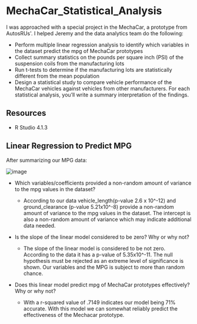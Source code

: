 # MechaCar_Statistical_Analysis

I was approached with a special project in the MechaCar, a prototype from AutosRUs'. I  helped Jeremy and the data analytics team do the following:

- Perform multiple linear regression analysis to identify which variables in the dataset predict the mpg of MechaCar prototypes
- Collect summary statistics on the pounds per square inch (PSI) of the suspension coils from the manufacturing lots
- Run t-tests to determine if the manufacturing lots are statistically different from the mean population
- Design a statistical study to compare vehicle performance of the MechaCar vehicles against vehicles from other      manufacturers. For each statistical analysis, you’ll write a summary interpretation of the findings.

## Resources

- R Studio 4.1.3

## Linear Regression to Predict MPG

After summarizing our MPG data:

![image](https://user-images.githubusercontent.com/96445453/163752113-d196bc77-7288-4f87-b223-980db185d51b.png)

- Which variables/coefficients provided a non-random amount of variance to the mpg values in the dataset?
  - According to our data vehicle_length(p-value 2.6 x 10^-12) and ground_clearance (p-value 5.21x10^-8) provide a non-random amount of variance to the mpg values in the dataset. The intercept is also a non-random amount of variance which may indicate additional data needed.

- Is the slope of the linear model considered to be zero? Why or why not?
  - The slope of the linear model is considered to be not zero. According to the data it has a p-value of 5.35x10^-11. The null hypothesis must be rejected as an extreme level of significance is shown. Our variables and the MPG is subject to more than random chance. 

- Does this linear model predict mpg of MechaCar prototypes effectively? Why or why not?
  - With a r-squared value of .7149 indicates our model being 71% accurate. With this model we can somewhat reliably predict the effectiveness of the Mechacar prototype.  

